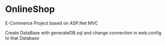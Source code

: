 # OnlineShop
E-Commerce Project based on ASP.Net MVC

Create DataBase with generateDB.sql and change connection in web.config to that Database
